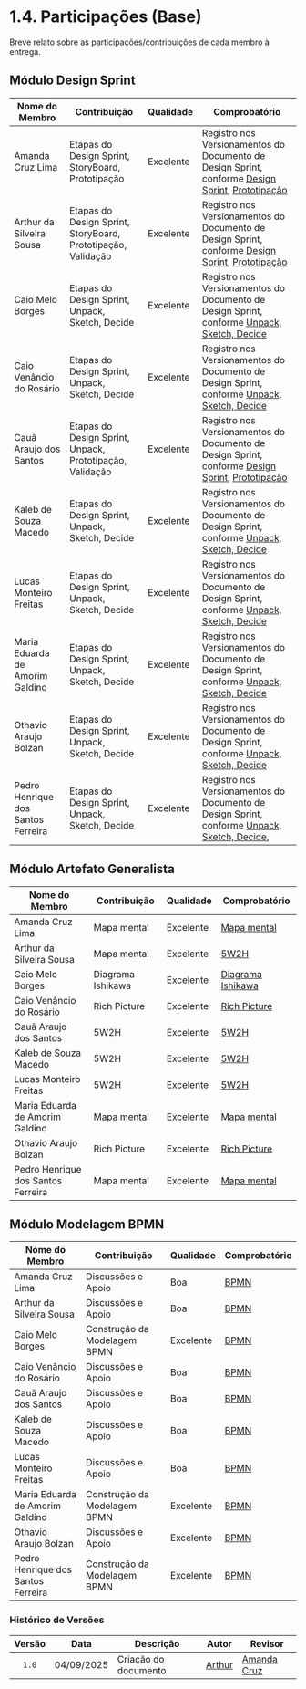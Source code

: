 # 1.4. Participações (Base)

Breve relato sobre as participações/contribuições de cada membro à entrega. 

## Módulo Design Sprint 

| Nome do Membro                                | Contribuição                                               | Qualidade              | Comprobatório |
|-----------------------------------------------|------------------------------------------------------------|------------------------|-----------------------|
| Amanda Cruz Lima  | Etapas do Design Sprint, StoryBoard, Prototipação | Excelente | Registro nos Versionamentos do Documento de Design Sprint, conforme [Design Sprint](https://miro.com/app/board/uXjVJNMKeBY=/?share_link_id=168867811961), [Prototipação](https://www.figma.com/design/vrYPmL3YltoVs34tE3Xjeh/Prot%C3%B3tipo-CaronaAmiga?node-id=0-1&p=f&t=ueu0FQm1igD2wZlK-0) |
| Arthur da Silveira Sousa  | Etapas do Design Sprint, StoryBoard, Prototipação, Validação | Excelente | Registro nos Versionamentos do Documento de Design Sprint, conforme [Design Sprint](https://miro.com/app/board/uXjVJNMKeBY=/?share_link_id=168867811961), [Prototipação](https://www.figma.com/design/vrYPmL3YltoVs34tE3Xjeh/Prot%C3%B3tipo-CaronaAmiga?node-id=0-1&p=f&t=ueu0FQm1igD2wZlK-0)|
| Caio Melo Borges | Etapas do Design Sprint, Unpack, Sketch, Decide | Excelente | Registro nos Versionamentos do Documento de Design Sprint, conforme [Unpack, Sketch, Decide](https://miro.com/app/board/uXjVJNMKeBY=/?share_link_id=168867811961)|
| Caio Venâncio do Rosário  | Etapas do Design Sprint, Unpack, Sketch, Decide | Excelente | Registro nos Versionamentos do Documento de Design Sprint, conforme [Unpack, Sketch, Decide](https://miro.com/app/board/uXjVJNMKeBY=/?share_link_id=168867811961) |
| Cauã Araujo dos Santos    | Etapas do Design Sprint, Unpack, Prototipação, Validação | Excelente | Registro nos Versionamentos do Documento de Design Sprint, conforme [Design Sprint](https://miro.com/app/board/uXjVJNMKeBY=/?share_link_id=168867811961), [Prototipação](https://www.figma.com/design/vrYPmL3YltoVs34tE3Xjeh/Prot%C3%B3tipo-CaronaAmiga?node-id=0-1&p=f&t=ueu0FQm1igD2wZlK-0) |
| Kaleb de Souza Macedo     | Etapas do Design Sprint, Unpack, Sketch, Decide | Excelente | Registro nos Versionamentos do Documento de Design Sprint, conforme [Unpack, Sketch, Decide](https://miro.com/app/board/uXjVJNMKeBY=/?share_link_id=168867811961)|
| Lucas Monteiro Freitas    | Etapas do Design Sprint, Unpack, Sketch, Decide | Excelente | Registro nos Versionamentos do Documento de Design Sprint, conforme [Unpack, Sketch, Decide](https://miro.com/app/board/uXjVJNMKeBY=/?share_link_id=168867811961) |
| Maria Eduarda de Amorim Galdino | Etapas do Design Sprint, Unpack, Sketch, Decide | Excelente | Registro nos Versionamentos do Documento de Design Sprint, conforme [Unpack, Sketch, Decide](https://miro.com/app/board/uXjVJNMKeBY=/?share_link_id=168867811961)|
| Othavio Araujo Bolzan           | Etapas do Design Sprint, Unpack, Sketch, Decide | Excelente | Registro nos Versionamentos do Documento de Design Sprint, conforme [Unpack, Sketch, Decide](https://miro.com/app/board/uXjVJNMKeBY=/?share_link_id=168867811961) |
| Pedro Henrique dos Santos Ferreira| Etapas do Design Sprint, Unpack, Sketch, Decide | Excelente | Registro nos Versionamentos do Documento de Design Sprint, conforme [Unpack, Sketch, Decide](https://miro.com/app/board/uXjVJNMKeBY=/?share_link_id=168867811961), |

## Módulo Artefato Generalista 

| Nome do Membro                                | Contribuição       | Qualidade | Comprobatório|
|-----------------------------------------------|--------------------|-----------|---------------------------------------------------------|
| Amanda Cruz Lima                              | Mapa mental        | Excelente | [Mapa mental](Base/1.2.ArtefatoGeneralista.md)       |
| Arthur da Silveira Sousa                      | Mapa mental        | Excelente | [5W2H](Base/1.2.ArtefatoGeneralista.md)              |
| Caio Melo Borges                              | Diagrama Ishikawa  | Excelente | [Diagrama Ishikawa](Base/1.2.ArtefatoGeneralista.md) |
| Caio Venâncio do Rosário                      | Rich Picture       | Excelente | [Rich Picture](Base/1.2.ArtefatoGeneralista.md)      |
| Cauã Araujo dos Santos                        | 5W2H               | Excelente | [5W2H](Base/1.2.ArtefatoGeneralista.md)              |
| Kaleb de Souza Macedo                         | 5W2H               | Excelente | [5W2H](Base/1.2.ArtefatoGeneralista.md)              |
| Lucas Monteiro Freitas                        | 5W2H               | Excelente | [5W2H](Base/1.2.ArtefatoGeneralista.md)              |
| Maria Eduarda de Amorim Galdino               | Mapa mental        | Excelente | [Mapa mental](Base/1.2.ArtefatoGeneralista.md)      |
| Othavio Araujo Bolzan                         | Rich Picture       | Excelente | [Rich Picture](Base/1.2.ArtefatoGeneralista.md)      |
| Pedro Henrique dos Santos Ferreira            | Mapa mental        | Excelente | [Mapa mental](Base/1.2.ArtefatoGeneralista.md)       |

## Módulo Modelagem BPMN

| Nome do Membro                                | Contribuição | Qualidade              | Comprobatório |
|-----------------------------------------------|--------------|------------------------|-----------------------|
| Amanda Cruz Lima                    | Discussões e Apoio           | Boa         | [BPMN](Base/1.3.ModelagemBPMN.md) |
| Arthur da Silveira Sousa            | Discussões e Apoio           | Boa         | [BPMN](Base/1.3.ModelagemBPMN.md) |
| Caio Melo Borges                    | Construção da Modelagem BPMN | Excelente         | [BPMN](Base/1.3.ModelagemBPMN.md) |
| Caio Venâncio do Rosário            | Discussões e Apoio           | Boa         | [BPMN](Base/1.3.ModelagemBPMN.md) |
| Cauã Araujo dos Santos              | Discussões e Apoio           | Boa         | [BPMN](Base/1.3.ModelagemBPMN.md) |
| Kaleb de Souza Macedo               | Discussões e Apoio           | Boa         | [BPMN](Base/1.3.ModelagemBPMN.md) |
| Lucas Monteiro Freitas              | Discussões e Apoio           | Boa         | [BPMN](Base/1.3.ModelagemBPMN.md) |
| Maria Eduarda de Amorim Galdino     | Construção da Modelagem BPMN | Excelente         | [BPMN](Base/1.3.ModelagemBPMN.md) |
| Othavio Araujo Bolzan               | Discussões e Apoio           | Excelente   | [BPMN](Base/1.3.ModelagemBPMN.md) |
| Pedro Henrique dos Santos Ferreira  | Construção da Modelagem BPMN | Excelente   | [BPMN](Base/1.3.ModelagemBPMN.md) |

### Histórico de Versões

| Versão | Data       | Descrição                            | Autor                                                 | Revisor                                               |
| :----: | ---------- | ------------------------------------ | ----------------------------------------------------- | ----------------------------------------------------- |
| `1.0`  | 04/09/2025 | Criação do documento                 |  [Arthur](https://github.com/Tutzs)                   | [Amanda Cruz](https://github.com/mandicrz)            |
